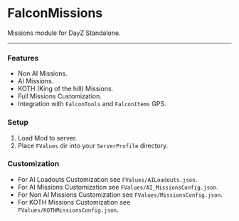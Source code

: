 # FalconMissions
 
Missions module for DayZ Standalone.

---

### Features
- Non AI Missions.
- AI Missions.
- KOTH (King of the hill) Missions.
- Full Missions Customization.
- Integration with `FalconTools` and `FalconItems` GPS.

### Setup
1. Load Mod to server.
2. Place `FValues` dir into your `ServerProfile` directory.

### Customization
- For AI Loadouts Customization see `FValues/AILoadouts.json`.
- For AI Missions Customization see `FValues/AI_MissionsConfig.json`.
- For Non AI Missions Customization see `FValues/MissionsConfig.json`.
- For KOTH Missions Customization see `FValues/KOTHMissionsConfig.json`.
